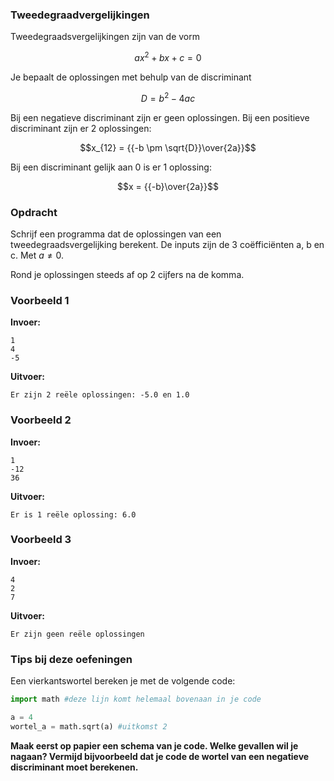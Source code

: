 ### Tweedegraadvergelijkingen

Tweedegraadsvergelijkingen zijn van de vorm

$$ax^2+bx+c=0$$

Je bepaalt de oplossingen met behulp van de discriminant

$$D = b^2 - 4ac$$

Bij een negatieve discriminant zijn er geen oplossingen.
Bij een positieve discriminant zijn er 2 oplossingen:

$$x_{12} = {{-b \pm \sqrt{D}}\over{2a}}$$

Bij een discriminant gelijk aan 0 is er 1 oplossing:

$$x  =  {{-b}\over{2a}}$$


### Opdracht
Schrijf een programma dat de oplossingen van een tweedegraadsvergelijking berekent. De inputs zijn de 3 coëfficiënten a, b en c. Met $a \neq 0$.

Rond je oplossingen steeds af op 2 cijfers na de komma.

### Voorbeeld 1

**Invoer:**

    1
    4
    -5

**Uitvoer:**

    Er zijn 2 reële oplossingen: -5.0 en 1.0

### Voorbeeld 2

**Invoer:**

    1
    -12
    36

**Uitvoer:**

    Er is 1 reële oplossing: 6.0
    
### Voorbeeld 3

**Invoer:**

    4
    2
    7

**Uitvoer:**

    Er zijn geen reële oplossingen


### Tips bij deze oefeningen

Een vierkantswortel bereken je met de volgende code:

```python
import math #deze lijn komt helemaal bovenaan in je code

a = 4
wortel_a = math.sqrt(a) #uitkomst 2
```

**Maak eerst op papier een schema van je code. Welke gevallen wil je nagaan? Vermijd bijvoorbeeld dat je code de wortel van een negatieve discriminant moet berekenen.**
